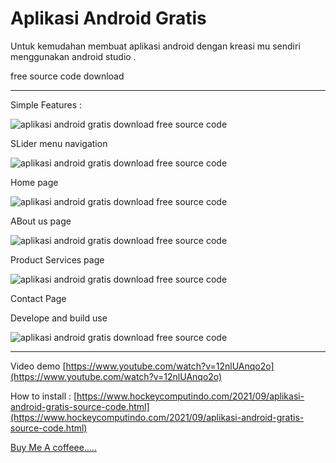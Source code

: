 # Aplikasi Android Gratis

Untuk kemudahan membuat aplikasi android dengan kreasi mu sendiri menggunakan android studio .

free source code download

---------------------------------------------------------

Simple Features :

![aplikasi android gratis download free source code](https://1.bp.blogspot.com/-CdIhUdBtP6Q/YTbr2qEik9I/AAAAAAAAQ-I/gvgcsSUvdMkZT18vg5DXloDDGDXHpnAWACLcBGAsYHQ/s676/slider.png)

SLider menu navigation

![aplikasi android gratis download free source code](https://1.bp.blogspot.com/-XnTIqLFDzcM/YTbr0xXbrsI/AAAAAAAAQ98/AlWsvD861RkJRtqdGPVBgPbM9rgQXDz4wCLcBGAsYHQ/s696/home.png)

Home page

![aplikasi android gratis download free source code](https://1.bp.blogspot.com/-WyIAZbt_HwY/YTbr04zrmbI/AAAAAAAAQ94/GAVBVbjbO6gLbcWtUQvE3htIQsjt2nK4wCLcBGAsYHQ/s650/about%2Bus.png)

ABout us page

![aplikasi android gratis download free source code](https://1.bp.blogspot.com/--RL-RtBPuT8/YTbr2SVRE5I/AAAAAAAAQ-E/i4NZ-8-DQDkIcxUEUT34OcLGjg90xW-0ACLcBGAsYHQ/s658/product.png)

Product Services page

![aplikasi android gratis download free source code](https://1.bp.blogspot.com/-OUHvO3wOw04/YTbr1Pxs4hI/AAAAAAAAQ-A/gwPVZD2_A683tCypwRSOAuU7sen3lz1GwCLcBGAsYHQ/s640/contact.png)

Contact Page

Develope and build use 

![aplikasi android gratis download free source code](https://1.bp.blogspot.com/-FIsRF3T-9uI/YTbr30vTFtI/AAAAAAAAQ-M/TwiUFFF5-6IGEDVzyxblQfaleQPhNGQbQCLcBGAsYHQ/s634/android%2Bnew%255D.png)

---------------------------------------------------------

Video demo [https://www.youtube.com/watch?v=12nlUAnqo2o](https://www.youtube.com/watch?v=12nlUAnqo2o)

How to install : [https://www.hockeycomputindo.com/2021/09/aplikasi-android-gratis-source-code.html](https://www.hockeycomputindo.com/2021/09/aplikasi-android-gratis-source-code.html)

[Buy Me A coffeee.....](https://www.hockeycomputindo.com/2021/09/aplikasi-android-gratis-source-code.html#buycofee)
